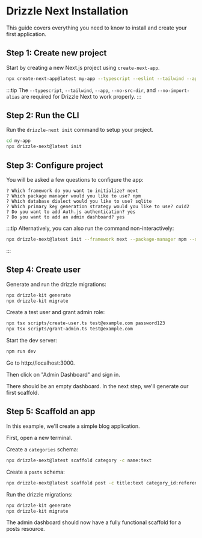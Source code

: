# Drizzle Next Installation

This guide covers everything you need to know to install and create your first application.

## Step 1: Create new project

Start by creating a new Next.js project using `create-next-app`.

```bash
npx create-next-app@latest my-app --typescript --eslint --tailwind --app --no-src-dir --no-import-alias --turbopack
```

:::tip
The `--typescript`, `--tailwind`, `--app`, `--no-src-dir`, and `--no-import-alias` are required for Drizzle Next to work properly.
:::

## Step 2: Run the CLI

Run the `drizzle-next init` command to setup your project.

```bash
cd my-app
npx drizzle-next@latest init
```

## Step 3: Configure project

You will be asked a few questions to configure the app:

```text
? Which framework do you want to initialize? next
? Which package manager would you like to use? npm
? Which database dialect would you like to use? sqlite
? Which primary key generation strategy would you like to use? cuid2
? Do you want to add Auth.js authentication? yes
? Do you want to add an admin dashboard? yes
```

:::tip
Alternatively, you can also run the command non-interactively:

```bash
npx drizzle-next@latest init --framework next --package-manager npm --db-dialect sqlite --pk-strategy cuid2 --auth --admin
```

:::

## Step 4: Create user

Generate and run the drizzle migrations:

```bash
npx drizzle-kit generate
npx drizzle-kit migrate
```

Create a test user and grant admin role:

```bash
npx tsx scripts/create-user.ts test@example.com password123
npx tsx scripts/grant-admin.ts test@example.com
```

Start the dev server:

```bash
npm run dev
```

Go to http://localhost:3000.

Then click on "Admin Dashboard" and sign in.

There should be an empty dashboard. In the next step, we'll generate our first scaffold.

## Step 5: Scaffold an app

In this example, we'll create a simple blog application.

First, open a new terminal.

Create a `categories` schema:

```bash
npx drizzle-next@latest scaffold category -c name:text
```

Create a `posts` schema:

```bash
npx drizzle-next@latest scaffold post -c title:text category_id:references content:text is_draft:boolean published_at:timestamp
```

Run the drizzle migrations:

```bash
npx drizzle-kit generate
npx drizzle-kit migrate
```

The admin dashboard should now have a fully functional scaffold for a posts resource.
